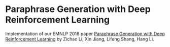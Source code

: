 # Paraphrase Generation with Deep Reinforcement Learning
Implementation of our EMNLP 2018 paper [Paraphrase Generation with Deep Reinforcement Learning](https://arxiv.org/pdf/1711.00279.pdf) by Zichao Li, Xin Jiang, Lifeng Shang, Hang Li.
